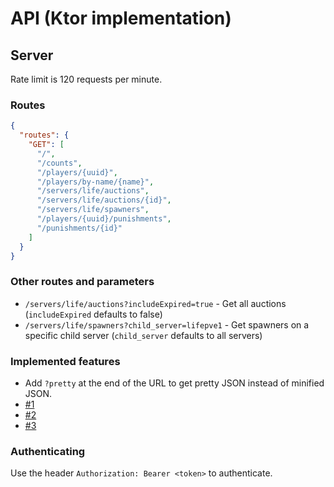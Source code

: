 # API (Ktor implementation)

## Server

Rate limit is 120 requests per minute.

### Routes

```json
{
  "routes": {
    "GET": [
      "/",
      "/counts",
      "/players/{uuid}",
      "/players/by-name/{name}",
      "/servers/life/auctions",
      "/servers/life/auctions/{id}",
      "/servers/life/spawners",
      "/players/{uuid}/punishments",
      "/punishments/{id}"
    ]
  }
}
```

### Other routes and parameters

- `/servers/life/auctions?includeExpired=true` - Get all auctions (`includeExpired` defaults to false)
- `/servers/life/spawners?child_server=lifepve1` - Get spawners on a specific child server (`child_server` defaults to all servers)

### Implemented features

- Add `?pretty` at the end of the URL to get pretty JSON instead of minified JSON.
- [#1](https://github.com/AzisabaNetwork/api/issues/1)
- [#2](https://github.com/AzisabaNetwork/api/issues/2)
- [#3](https://github.com/AzisabaNetwork/api/issues/3)

### Authenticating

Use the header `Authorization: Bearer <token>` to authenticate.
